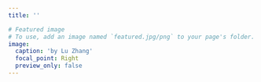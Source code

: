 ```yaml
---
title: ''

# Featured image
# To use, add an image named `featured.jpg/png` to your page's folder.
image:
  caption: 'by Lu Zhang'
  focal_point: Right
  preview_only: false
---
```

